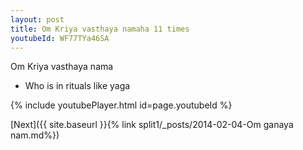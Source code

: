 ```yaml
---
layout: post
title: Om Kriya vasthaya namaha 11 times
youtubeId: WF77TYa46SA
---
```

 
 
Om Kriya vasthaya nama 
 
 -  Who is in rituals like yaga 
 
  
 
  
 
 
 
 
 
 


{% include youtubePlayer.html id=page.youtubeId %}
 
[Next]({{ site.baseurl }}{% link  split1/_posts/2014-02-04-Om ganaya nam.md%})
 
